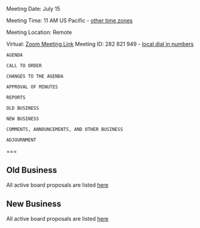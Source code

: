 Meeting Date: July 15

Meeting Time: 11 AM US Pacific - [other time
zones](https://www.timeanddate.com/worldclock/meetingdetails.html?year=2019&month=7&day=15&hour=18&min=0&sec=0&p1=16&p2=919&p3=78&p4=136&p5=137&p6=676)

Meeting Location: Remote

Virtual: [Zoom Meeting Link](https://zoom.us/j/282821949) Meeting ID:
282 821 949 - [local dial in numbers](https://zoom.us/u/kvUg3969)

`AGENDA`

`CALL TO ORDER`

`CHANGES TO THE AGENDA`

`APPROVAL OF MINUTES`

`REPORTS`

`OLD BUSINESS`

`NEW BUSINESS`

`COMMENTS, ANNOUNCEMENTS, AND OTHER BUSINESS`

`ADJOURNMENT`

\===

## Old Business

All active board proposals are listed
[here](https://drive.google.com/folderview?id=0BxSfMVkfLvslVXdvUFV3NkxucWc&usp=sharing)

## New Business

All active board proposals are listed
[here](https://drive.google.com/folderview?id=0BxSfMVkfLvslVXdvUFV3NkxucWc&usp=sharing)